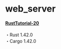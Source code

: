 # web_server

#### [RustTutorial-20](https://doc.rust-jp.rs/book/second-edition/ch20-01-single-threaded.html)

・Rust 1.42.0 <br>
・Cargo 1.42.0